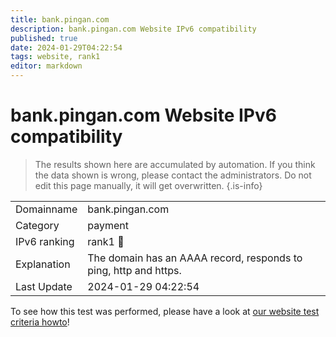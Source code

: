 ```yaml
---
title: bank.pingan.com
description: bank.pingan.com Website IPv6 compatibility
published: true
date: 2024-01-29T04:22:54
tags: website, rank1
editor: markdown
---
```


# bank.pingan.com Website IPv6 compatibility

> The results shown here are accumulated by automation. If you think the data shown is wrong, please contact the administrators. 
> Do not edit this page manually, it will get overwritten.
{.is-info}


|   |   |
| - | - |
| Domainname | bank.pingan.com
| Category | payment |
| IPv6 ranking | rank1 :1st_place_medal: |
| Explanation | The domain has an AAAA record, responds to ping, http and https. |
| Last Update | 2024-01-29 04:22:54 |

To see how this test was performed, please have a look at [our website test criteria howto](/howto/testcriteria/website)!


